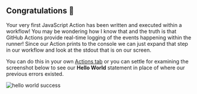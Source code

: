 ## Congratulations 🎉

Your very first JavaScript Action has been written and executed within a workflow!  You may be wondering how I know that and the truth is that GitHub Actions provide real-time logging of the events happening within the runner!  Since our Action prints to the console we can just expand that step in our workflow and look at the stdout that is on our screen.

You can do this in your own [Actions tab]({{actionsUrl}}) or you can settle for examining the screenshot below to see our **Hello World** statement in place of where our previous errors existed.

![hello world success](https://i.imgur.com/NDQjAx6.png)
